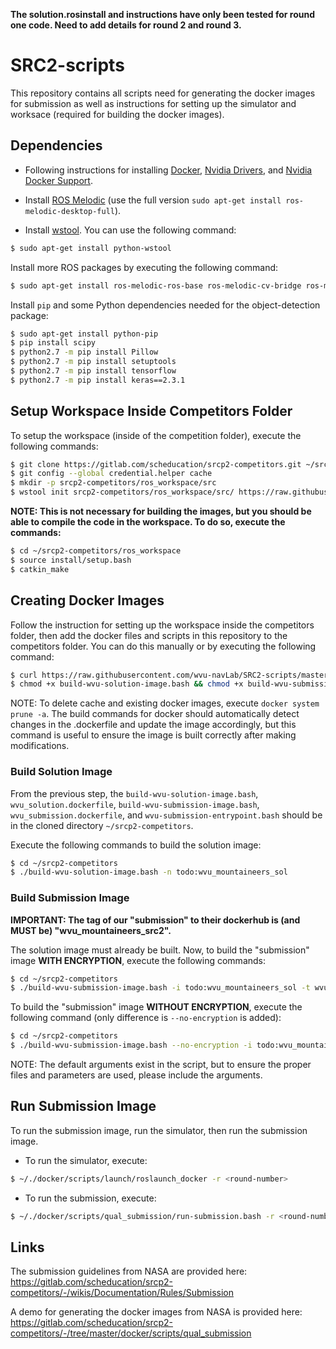 **The solution.rosinstall and instructions have only been tested for round one code. Need to add details for round 2 and round 3.**

# SRC2-scripts
This repository contains all scripts need for generating the docker images for submission as well as instructions for setting up the simulator and worksace (required for building the docker images).
  
## Dependencies
* Following instructions for installing [Docker](https://gitlab.com/scheducation/srcp2-competitors/-/wikis/Documentation/Install-Run/Install-Docker), [Nvidia Drivers](https://gitlab.com/scheducation/srcp2-competitors/-/wikis/Documentation/Install-Run/Install-Nvidia-Driver), and [Nvidia Docker Support](https://gitlab.com/scheducation/srcp2-competitors/-/wikis/Documentation/Install-Run/Install-Nvidia-Docker-Support).  

* Install [ROS Melodic](http://wiki.ros.org/melodic/Installation/Ubuntu) (use the full version `sudo apt-get install ros-melodic-desktop-full`).
  
* Install [wstool](http://wiki.ros.org/wstool). You can use the following command:  
```bash
$ sudo apt-get install python-wstool
```

Install more ROS packages by executing the following command:  
```bash
$ sudo apt-get install ros-melodic-ros-base ros-melodic-cv-bridge ros-melodic-gazebo-msgs ros-melodic-image-transport ros-melodic-tf ros-melodic-pcl-conversions ros-melodic-costmap-2d ros-melodic-pcl-ros ros-melodic-nav-core ros-melodic-base-local-planner ros-melodic-tf2-geometry-msgs ros-melodic-tf2-sensor-msgs ros-melodic-navfn ros-melodic-realtime-tools ros-melodic-move-base-msgs ros-melodic-map-server ros-melodic-move-base
```  
  
Install `pip` and some Python dependencies needed for the object-detection package:  
```bash
$ sudo apt-get install python-pip
$ pip install scipy
$ python2.7 -m pip install Pillow
$ python2.7 -m pip install setuptools
$ python2.7 -m pip install tensorflow
$ python2.7 -m pip install keras==2.3.1
```  
  
## Setup Workspace Inside Competitors Folder
To setup the workspace (inside of the competition folder), execute the following commands:  
```bash
$ git clone https://gitlab.com/scheducation/srcp2-competitors.git ~/srcp2-competitors
$ git config --global credential.helper cache
$ mkdir -p srcp2-competitors/ros_workspace/src
$ wstool init srcp2-competitors/ros_workspace/src/ https://raw.githubusercontent.com/wvu-navLab/SRC2-meta/master/solution.rosinstall?token=ABXQJT2U46WGMCNQYNRVZZK7NBMVS
```  

**NOTE: This is not necessary for building the images, but you should be able to compile the code in the workspace. To do so, execute the commands:**
```bash
$ cd ~/srcp2-competitors/ros_workspace
$ source install/setup.bash
$ catkin_make
```
 
## Creating Docker Images   
Follow the instruction for setting up the workspace inside the competitors folder, then add the docker files and scripts in this repository to the competitors folder. You can do this manually or by executing the following command:  
```bash
$ curl https://raw.githubusercontent.com/wvu-navLab/SRC2-scripts/master/build-wvu-solution-image.bash?token=ABXQJT5U56E2DH3YG7DWBLK7NIVGW >> ~/srcp2-competitors/build-wvu-solution-image.bash && curl https://raw.githubusercontent.com/wvu-navLab/SRC2-scripts/master/build-wvu-submission-image.bash?token=ABXQJT32NBOFDCJNXH2YCIC7NIVYW >> ~/srcp2-competitors/build-wvu-submission-image.bash && curl https://raw.githubusercontent.com/wvu-navLab/SRC2-scripts/master/wvu-submission-entrypoint.bash?token=ABXQJT32EFVHD7QOONYKVJS7NIV46 >> ~/srcp2-competitors/wvu-submission-entrypoint.bash && curl https://raw.githubusercontent.com/wvu-navLab/SRC2-scripts/master/wvu_solution.dockerfile?token=ABXQJT3W2NAY2YY4BLT4LIS7NIWB4 >> ~/srcp2-competitors/wvu_solution.dockerfile && curl https://raw.githubusercontent.com/wvu-navLab/SRC2-scripts/master/wvu_submission.dockerfile?token=ABXQJTYTW7PV7Y7JCUZM3NS7NIWEQ >> ~/srcp2-competitors/wvu_submission.dockerfile
$ chmod +x build-wvu-solution-image.bash && chmod +x build-wvu-submission-image.bash && chmod +x wvu-submission-entrypoint.bash
```  

NOTE: To delete cache and existing docker images, execute `docker system prune -a`. The build commands for docker should automatically detect changes in the .dockerfile and update the image accordingly, but this command is useful to ensure the image is built correctly after making modifications.

### Build Solution Image   
From the previous step, the `build-wvu-solution-image.bash`, `wvu_solution.dockerfile`, `build-wvu-submission-image.bash`, `wvu_submission.dockerfile`, and `wvu-submission-entrypoint.bash` should be in the cloned directory `~/srcp2-competitors`.  
  
Execute the following commands to build the solution image:  
```bash
$ cd ~/srcp2-competitors
$ ./build-wvu-solution-image.bash -n todo:wvu_mountaineers_sol
```  
  
### Build Submission Image  
**IMPORTANT: The tag of our "submission" to their dockerhub is (and MUST be) "wvu_mountaineers_src2".**  

The solution image must already be built. Now, to build the "submission" image **WITH ENCRYPTION**, execute the following commands:  
```bash
$ cd ~/srcp2-competitors
$ ./build-wvu-submission-image.bash -i todo:wvu_mountaineers_sol -t wvu_mountaineers_src2 -w /ros_workspace -p state_machine -1 sm_round1.launch -2 sm_round2.launch -3 sm_round3.launch
```   

To build the "submission" image **WITHOUT ENCRYPTION**, execute the following command (only difference is `--no-encryption` is added):
```bash
$ cd ~/srcp2-competitors
$ ./build-wvu-submission-image.bash --no-encryption -i todo:wvu_mountaineers_sol -t wvu_mountaineers_src2 -w /ros_workspace -p state_machine -1 sm_round1.launch -2 sm_round2.launch -3 sm_round3.launch
```   
NOTE: The default arguments exist in the script, but to ensure the proper files and parameters are used, please include the arguments.

## Run Submission Image
To run the submission image, run the simulator, then run the submission image.
* To run the simulator, execute:
```bash
$ ~/./docker/scripts/launch/roslaunch_docker -r <round-number>
```
* To run the submission, execute:
```bash
$ ~/./docker/scripts/qual_submission/run-submission.bash -r <round-number> -t wvu_mountaineers_src2
```

## Links
The submission guidelines from NASA are provided here: https://gitlab.com/scheducation/srcp2-competitors/-/wikis/Documentation/Rules/Submission  

A demo for generating the docker images from NASA is provided here: https://gitlab.com/scheducation/srcp2-competitors/-/tree/master/docker/scripts/qual_submission
